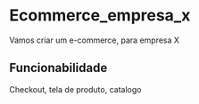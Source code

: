 # Ecommerce_empresa_x

Vamos criar um e-commerce, para empresa X


## Funcionabilidade

Checkout, tela de produto, catalogo
